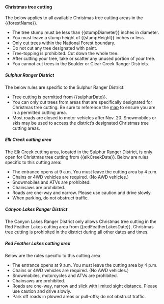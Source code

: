 #### Christmas tree cutting

The below applies to all available Christmas tree cutting areas in the {{forestName}}. 

* The tree stump must be less than {{stumpDiameter}} inches in diameter.
* You must leave a stump height of {{stumpHeight}} inches or less.
* Only cut trees within the National Forest boundary.
* Do not cut any tree designated with paint. 
* Tree-topping is prohibited. Cut down the whole tree. 
* After cutting your tree, take or scatter any unused portion of your tree.
* You cannot cut trees in the Boulder or Clear Creek Ranger Districts.

##### Sulphur Ranger District

The below rules are specific to the Sulphur Ranger District:

* Tree cutting is permitted from {{sulphurDate}}.
* You can only cut trees from areas that are specifically designated for Christmas tree cutting. Be sure to reference the [map](/assets/img/sulphur-map.png) to ensure you are in a permitted cutting area. 
* Most roads are closed to motor vehicles after Nov. 20. Snowmobiles or skis may be used to access the district’s designated Christmas tree cutting areas.

##### Elk Creek cutting area 

The Elk Creek cutting area, located in the Sulphur Ranger District, is only open for Christmas tree cutting from {{elkCreekDate}}. Below are rules specific to this cutting area:

* The entrance opens at 9 a.m. You must leave the cutting area by 4 p.m.
* Chains or 4WD vehicles are required. (No AWD vehicles.)
* Snowmobiles and ATVs are prohibited.
* Chainsaws are prohibited.
* Roads are one-way and narrow. Please use caution and drive slowly.
* When parking, do not obstruct traffic.

##### Canyon Lakes Ranger District

The Canyon Lakes Ranger District only allows Christmas tree cutting in the Red Feather Lakes cutting area from {{redFeatherLakesDate}}. Christmas tree cutting is prohibited in the district during all other dates and times.

##### Red Feather Lakes cutting area 

Below are the rules specific to this cutting area:

* The entrance opens at 9 a.m. You must leave the cutting area by 4 p.m. 
* Chains or 4WD vehicles are required. (No AWD vehicles.)
* Snowmobiles, motorcycles and ATVs are prohibited.
* Chainsaws are prohibited.
* Roads are one-way, narrow and slick with limited sight distance. Please use caution and
drive slowly.
* Park off roads in plowed areas or pull-offs; do not obstruct traffic.